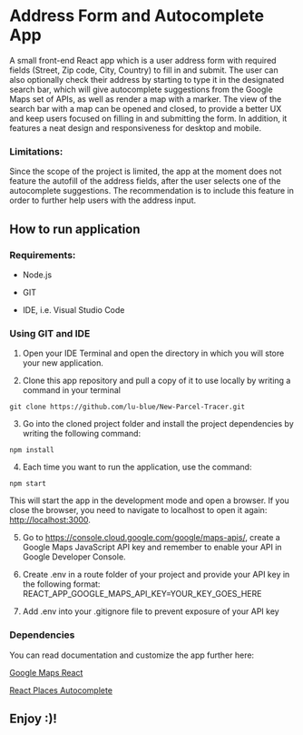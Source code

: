 # Address Form and Autocomplete App

A small front-end React app which is a user address form with required fields (Street, Zip code, City, Country) to fill in and submit. The user can also optionally check their address by starting to type it in the designated search bar, which will give autocomplete suggestions from the Google Maps set of APIs, as well as render a map with a marker. The view of the search bar with a map can be opened and closed, to provide a better UX and keep users focused on filling in and submitting the form. In addition, it features a neat design and responsiveness for desktop and mobile.

### Limitations:

Since the scope of the project is limited, the app at the moment does not feature the autofill of the address fields, after the user selects one of the autocomplete suggestions. The recommendation is to include this feature in order to further help users with the address input.

## How to run application

### Requirements:

- Node.js

- GIT

- IDE, i.e. Visual Studio Code

### Using GIT and IDE

1. Open your IDE Terminal and open the directory in which you will store your new application.

2. Clone this app repository and pull a copy of it to use locally by writing a command in your terminal

```
git clone https://github.com/lu-blue/New-Parcel-Tracer.git
```

3. Go into the cloned project folder and install the project dependencies by writing the following command:

```
npm install
```

4. Each time you want to run the application, use the command:

```
npm start
```

This will start the app in the development mode and open a browser. If you close the browser, you need to navigate to localhost to open it again: [http://localhost:3000](http://localhost:3000).

5. Go to https://console.cloud.google.com/google/maps-apis/, create a Google Maps JavaScript API key and remember to enable your API in Google Developer Console.

6. Create .env in a route folder of your project and provide your API key in the following format: REACT_APP_GOOGLE_MAPS_API_KEY=YOUR_KEY_GOES_HERE

7. Add .env into your .gitignore file to prevent exposure of your API key

### Dependencies

You can read documentation and customize the app further here:

[Google Maps React](https://www.npmjs.com/package/google-maps-react)

[React Places Autocomplete](https://www.npmjs.com/package/react-places-autocomplete)

## Enjoy :)!
